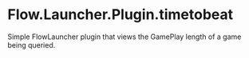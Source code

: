 # Flow.Launcher.Plugin.timetobeat
Simple FlowLauncher plugin that views the GamePlay length of a game being queried.
